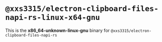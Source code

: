 # `@xxs3315/electron-clipboard-files-napi-rs-linux-x64-gnu`

This is the **x86_64-unknown-linux-gnu** binary for `@xxs3315/electron-clipboard-files-napi-rs`

